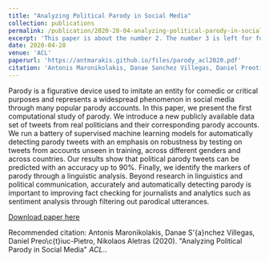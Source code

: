 ```yaml
---
title: "Analyzing Political Parody in Social Media"
collection: publications
permalink: /publication/2020-28-04-analyzing-political-parody-in-social-media
excerpt: 'This paper is about the number 2. The number 3 is left for future work.'
date: 2020-04-28
venue: 'ACL'
paperurl: 'https://antmarakis.github.io/files/parody_acl2020.pdf'
citation: 'Antonis Maronikolakis, Danae Sanchez Villegas, Daniel Preotiuc-Pietro, Nikolaos Aletras (2020); Analyzing Political Parody in Social Media; ACL.'
---
```

Parody is a figurative device used to imitate an entity for comedic or critical purposes and represents a widespread phenomenon in social media through many popular parody accounts. In this paper, we present the first computational study of parody. We introduce a new publicly available data set of tweets from real politicians and their corresponding parody accounts. We run a battery of supervised machine learning models for automatically detecting parody tweets with an emphasis on robustness by testing on tweets from accounts unseen in training, across different genders and across countries. Our results show that political parody tweets can be predicted with an accuracy up to 90%. Finally, we identify the markers of parody through a linguistic analysis. Beyond research in linguistics and political communication, accurately and automatically detecting parody is important to improving fact checking for journalists and analytics such as sentiment analysis through filtering out parodical utterances.

[Download paper here](https://antmarakis.github.io/files/parody_acl2020.pdf)

Recommended citation: Antonis Maronikolakis, Danae S\'{a}nchez Villegas, Daniel Preo\c{t}iuc-Pietro, Nikolaos Aletras (2020). "Analyzing Political Parody in Social Media" <i>ACL</i>..
